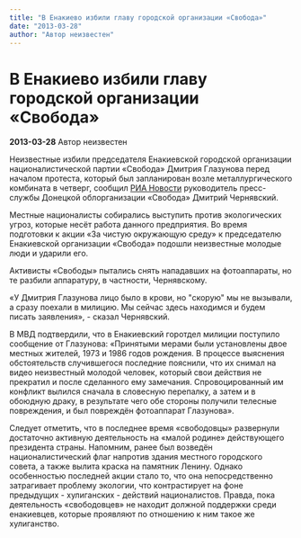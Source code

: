 ```yaml
---
title: "В Енакиево избили главу городской организации «Свобода»"
date: "2013-03-28"
author: "Автор неизвестен"
---
```


# В Енакиево избили главу городской организации «Свобода»

**2013-03-28** Автор неизвестен

Неизвестные избили председателя Енакиевской городской организации националистической партии «Свобода» Дмитрия Глазунова перед началом протеста, который был запланирован возле металлургического комбината в четверг, сообщил [РИА Новости](http://ria.ru/#13645099451944&message=resize&relto=login&action=removeClass&value=registration) руководитель пресс-службы Донецкой облорганизации «Свобода» Дмитрий Чернявский.

Местные националисты собирались выступить против экологических угроз, которые несёт работа данного предприятия. Во время подготовки к акции «За чистую окружающую среду» к председателю Енакиевской организации «Свобода» подошли неизвестные молодые люди и ударили его.

Активисты «Свободы» пытались снять нападавших на фотоаппараты, но те разбили аппаратуру, в частности, Чернявскому.

«У Дмитрия Глазунова лицо было в крови, но "скорую" мы не вызывали, а сразу поехали в милицию. Мы сейчас здесь находимся и будем писать заявления», - сказал Чернявский.

В МВД подтвердили, что в Енакиевский горотдел милиции поступило сообщение от Глазунова: «Принятыми мерами были установлены двое местных жителей, 1973 и 1986 годов рождения. В процессе выяснения обстоятельств случившегося последние пояснили, что их снимал на видео неизвестный молодой человек, который свои действия не прекратил и после сделанного ему замечания. Спровоцированный им конфликт вылился сначала в словесную перепалку, а затем и в обоюдную драку, в результате чего обе стороны получили телесные повреждения, и был повреждён фотоаппарат Глазунова».

Следует отметить, что в последнее время «свободовцы» развернули достаточно активную деятельность на «малой родине» действующего президента страны. Напомним, ранее был возведён националистический флаг напротив здания местного городского совета, а также вылита краска на памятник Ленину. Однако особенностью последней акции стало то, что она непосредственно затрагивает проблему экологии, что контрастирует на фоне предыдущих - хулиганских - действий националистов. Правда, пока деятельность «свободовцев» не находит должной поддержки среди енакиевцев, которые проявляют по отношению к ним такое же хулиганство.